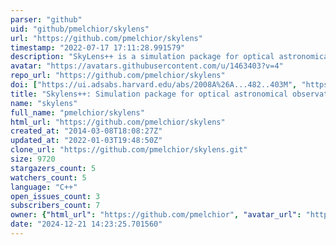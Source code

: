 ```yaml
---
parser: "github"
uid: "github/pmelchior/skylens"
url: "https://github.com/pmelchior/skylens"
timestamp: "2022-07-17 17:11:28.991579"
description: "SkyLens++ is a simulation package for optical astronomical observations."
avatar: "https://avatars.githubusercontent.com/u/1463403?v=4"
repo_url: "https://github.com/pmelchior/skylens"
doi: ["https://ui.adsabs.harvard.edu/abs/2008A%26A...482..403M", "https://doi.org/10.11588/heidok.00010954", "https://ui.adsabs.harvard.edu/abs/2021ascl.soft07014M/abstract"]
title: "Skylens++: Simulation package for optical astronomical observations"
name: "skylens"
full_name: "pmelchior/skylens"
html_url: "https://github.com/pmelchior/skylens"
created_at: "2014-03-08T18:08:27Z"
updated_at: "2022-01-03T19:48:50Z"
clone_url: "https://github.com/pmelchior/skylens.git"
size: 9720
stargazers_count: 5
watchers_count: 5
language: "C++"
open_issues_count: 3
subscribers_count: 7
owner: {"html_url": "https://github.com/pmelchior", "avatar_url": "https://avatars.githubusercontent.com/u/1463403?v=4", "login": "pmelchior", "type": "User"}
date: "2024-12-21 14:23:25.701560"
---
```

